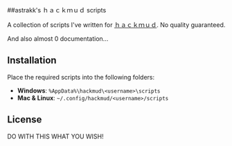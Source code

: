 ##astrakk's ｈａｃｋｍｕｄ scripts

A collection of scripts I've written for [ｈａｃｋｍｕｄ](https://www.hackmud.com/). No quality guaranteed.

And also almost 0 documentation...

## Installation

 Place the required scripts into the following folders:
- **Windows**: `%AppData%\hackmud\<username>\scripts`
- **Mac & Linux**: `~/.config/hackmud/<username>/scripts`

## License

DO WITH THIS WHAT YOU WISH!